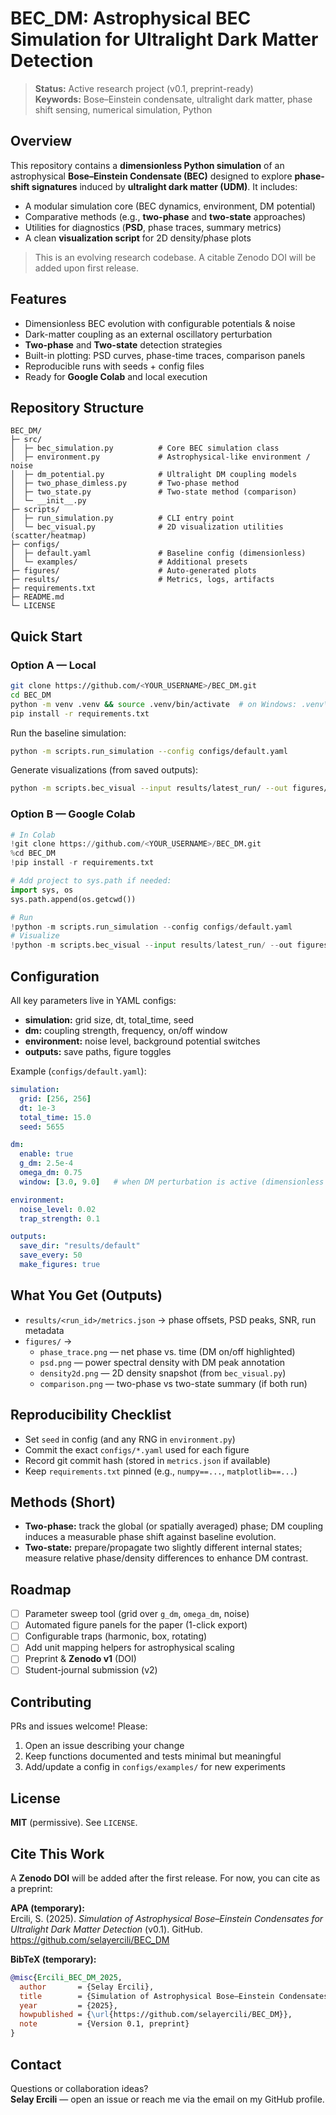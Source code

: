# BEC_DM: Astrophysical BEC Simulation for Ultralight Dark Matter Detection

> **Status:** Active research project (v0.1, preprint-ready)  
> **Keywords:** Bose–Einstein condensate, ultralight dark matter, phase shift sensing, numerical simulation, Python

## Overview

This repository contains a **dimensionless Python simulation** of an astrophysical **Bose–Einstein Condensate (BEC)** designed to explore **phase-shift signatures** induced by **ultralight dark matter (UDM)**. It includes:
- A modular simulation core (BEC dynamics, environment, DM potential)
- Comparative methods (e.g., **two-phase** and **two-state** approaches)
- Utilities for diagnostics (**PSD**, phase traces, summary metrics)
- A clean **visualization script** for 2D density/phase plots

> This is an evolving research codebase. A citable Zenodo DOI will be added upon first release.

## Features

- Dimensionless BEC evolution with configurable potentials & noise  
- Dark-matter coupling as an external oscillatory perturbation  
- **Two-phase** and **Two-state** detection strategies  
- Built-in plotting: PSD curves, phase-time traces, comparison panels  
- Reproducible runs with seeds + config files  
- Ready for **Google Colab** and local execution

## Repository Structure

```
BEC_DM/
├─ src/
│  ├─ bec_simulation.py          # Core BEC simulation class
│  ├─ environment.py             # Astrophysical-like environment / noise
│  ├─ dm_potential.py            # Ultralight DM coupling models
│  ├─ two_phase_dimless.py       # Two-phase method
│  ├─ two_state.py               # Two-state method (comparison)
│  └─ __init__.py
├─ scripts/
│  ├─ run_simulation.py          # CLI entry point
│  └─ bec_visual.py              # 2D visualization utilities (scatter/heatmap)
├─ configs/
│  ├─ default.yaml               # Baseline config (dimensionless)
│  └─ examples/                  # Additional presets
├─ figures/                      # Auto-generated plots
├─ results/                      # Metrics, logs, artifacts
├─ requirements.txt
├─ README.md
└─ LICENSE
```

## Quick Start

### Option A — Local

```bash
git clone https://github.com/<YOUR_USERNAME>/BEC_DM.git
cd BEC_DM
python -m venv .venv && source .venv/bin/activate  # on Windows: .venv\Scripts\activate
pip install -r requirements.txt
```

Run the baseline simulation:

```bash
python -m scripts.run_simulation --config configs/default.yaml
```

Generate visualizations (from saved outputs):

```bash
python -m scripts.bec_visual --input results/latest_run/ --out figures/
```

### Option B — Google Colab

```python
# In Colab
!git clone https://github.com/<YOUR_USERNAME>/BEC_DM.git
%cd BEC_DM
!pip install -r requirements.txt

# Add project to sys.path if needed:
import sys, os
sys.path.append(os.getcwd())

# Run
!python -m scripts.run_simulation --config configs/default.yaml
# Visualize
!python -m scripts.bec_visual --input results/latest_run/ --out figures/
```

## Configuration

All key parameters live in YAML configs:
- **simulation:** grid size, dt, total_time, seed  
- **dm:** coupling strength, frequency, on/off window  
- **environment:** noise level, background potential switches  
- **outputs:** save paths, figure toggles  

Example (`configs/default.yaml`):

```yaml
simulation:
  grid: [256, 256]
  dt: 1e-3
  total_time: 15.0
  seed: 5655

dm:
  enable: true
  g_dm: 2.5e-4
  omega_dm: 0.75
  window: [3.0, 9.0]   # when DM perturbation is active (dimensionless time)

environment:
  noise_level: 0.02
  trap_strength: 0.1

outputs:
  save_dir: "results/default"
  save_every: 50
  make_figures: true
```

## What You Get (Outputs)

- `results/<run_id>/metrics.json` → phase offsets, PSD peaks, SNR, run metadata  
- `figures/` →  
  - `phase_trace.png` — net phase vs. time (DM on/off highlighted)  
  - `psd.png` — power spectral density with DM peak annotation  
  - `density2d.png` — 2D density snapshot (from `bec_visual.py`)  
  - `comparison.png` — two-phase vs two-state summary (if both run)


## Reproducibility Checklist

- Set `seed` in config (and any RNG in `environment.py`)  
- Commit the exact `configs/*.yaml` used for each figure  
- Record git commit hash (stored in `metrics.json` if available)  
- Keep `requirements.txt` pinned (e.g., `numpy==...`, `matplotlib==...`)

## Methods (Short)

- **Two-phase:** track the global (or spatially averaged) phase; DM coupling induces a measurable phase shift against baseline evolution.  
- **Two-state:** prepare/propagate two slightly different internal states; measure relative phase/density differences to enhance DM contrast.

## Roadmap

- [ ] Parameter sweep tool (grid over `g_dm`, `omega_dm`, noise)  
- [ ] Automated figure panels for the paper (1-click export)  
- [ ] Configurable traps (harmonic, box, rotating)  
- [ ] Add unit mapping helpers for astrophysical scaling  
- [ ] Preprint & **Zenodo v1** (DOI)  
- [ ] Student-journal submission (v2)

## Contributing

PRs and issues welcome! Please:
1. Open an issue describing your change  
2. Keep functions documented and tests minimal but meaningful  
3. Add/update a config in `configs/examples/` for new experiments

## License

**MIT** (permissive). See `LICENSE`.  

## Cite This Work

A **Zenodo DOI** will be added after the first release. For now, you can cite as a preprint:

**APA (temporary):**  
Ercili, S. (2025). *Simulation of Astrophysical Bose–Einstein Condensates for Ultralight Dark Matter Detection* (v0.1). GitHub. https://github.com/selayercili/BEC_DM

**BibTeX (temporary):**
```bibtex
@misc{Ercili_BEC_DM_2025,
  author       = {Selay Ercili},
  title        = {Simulation of Astrophysical Bose–Einstein Condensates for Ultralight Dark Matter Detection},
  year         = {2025},
  howpublished = {\url{https://github.com/selayercili/BEC_DM}},
  note         = {Version 0.1, preprint}
}
```

## Contact

Questions or collaboration ideas?  
**Selay Ercili** — open an issue or reach me via the email on my GitHub profile.
